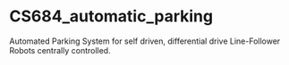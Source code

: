 # CS684_automatic_parking
Automated Parking System for self driven, differential drive Line-Follower Robots centrally controlled.
